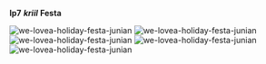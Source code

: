 **lp7**
**_kriil_**
**Festa**





![we-lovea-holiday-festa-junian](https://github.com/prexereca/FestaJuninaph/assets/135331880/84e3ac40-cdf0-41b4-b7f1-7ad2157083fd)
![we-lovea-holiday-festa-junian](https://github.com/prexereca/FestaJuninaph/assets/135331880/02764b5d-6739-4c11-b00a-983b47019e05)
![we-lovea-holiday-festa-junian](https://github.com/prexereca/FestaJuninaph/assets/135331880/017b24c1-1a0d-4745-b493-661a8eb4da17)
![we-lovea-holiday-festa-junian](https://github.com/prexereca/FestaJuninaph/assets/135331880/93d3defc-4bfe-436a-a46f-7549ecd3eb0b)
![we-lovea-holiday-festa-junian](https://github.com/prexereca/FestaJuninaph/assets/135331880/44523f10-3f21-4b3f-a632-02597a52ff49)






